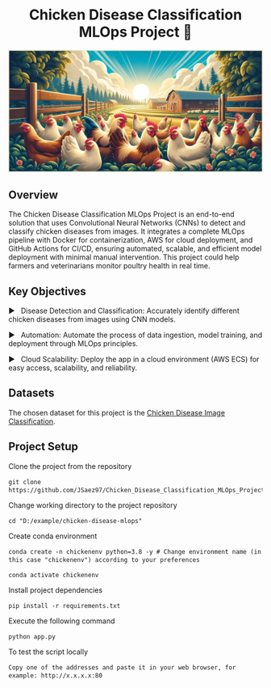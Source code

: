 <h1 align="center">Chicken Disease Classification MLOps Project 🐔</h1>

<p align="center">
  <img src="https://github.com/JSaez97/JSaez97/blob/assets/chicken_disease_banner.png" alt="Javier_Saez_Banner">
</p>

<h2 align="left">Overview</h2>

The Chicken Disease Classification MLOps Project is an end-to-end solution that uses Convolutional Neural Networks (CNNs) to detect and classify chicken diseases from images. It integrates a complete MLOps pipeline with Docker for containerization, AWS for cloud deployment, and GitHub Actions for CI/CD, ensuring automated, scalable, and efficient model deployment with minimal manual intervention. This project could help farmers and veterinarians monitor poultry health in real time.

<h2 align="left">Key Objectives</h2>

▶️  &nbsp;Disease Detection and Classification: Accurately identify different chicken diseases from images using CNN models.

▶️  &nbsp;Automation: Automate the process of data ingestion, model training, and deployment through MLOps principles.

▶️  &nbsp;Cloud Scalability: Deploy the app in a cloud environment (AWS ECS) for easy access, scalability, and reliability.

<h2 align="left">Datasets</h2>

The chosen dataset for this project is the [Chicken Disease Image Classification](https://www.kaggle.com/datasets/allandclive/chicken-disease-1).

<h2 align="left">Project Setup</h2>

Clone the project from the repository
```
git clone https://github.com/JSaez97/Chicken_Disease_Classification_MLOps_Project.git
```
Change working directory to the project repository
```
cd "D:/example/chicken-disease-mlops"
```
Create conda environment
```
conda create -n chickenenv python=3.8 -y # Change environment name (in this case "chickenenv") according to your preferences
```
```
conda activate chickenenv
```
Install project dependencies
```
pip install -r requirements.txt
```
Execute the following command
```
python app.py
```
To test the script locally
```
Copy one of the addresses and paste it in your web browser, for example: http://x.x.x.x:80
```




